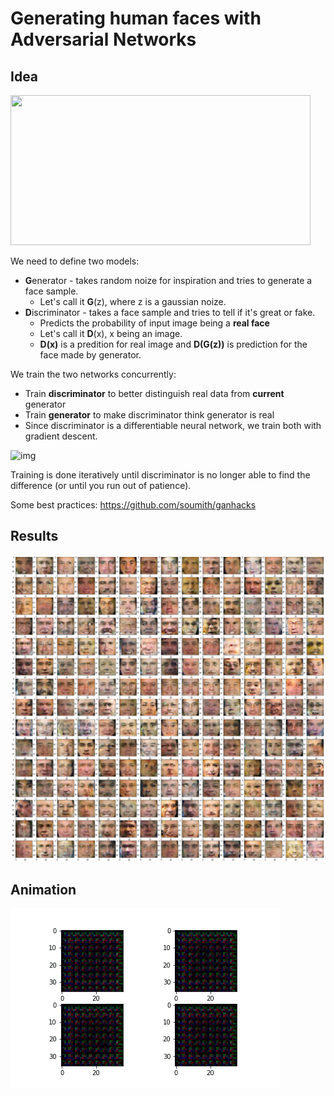 # Generating human faces with Adversarial Networks 


## Idea
<img src="https://raw.githubusercontent.com/torch/torch.github.io/master/blog/_posts/images/model.png" width=480px height=240px>

We need to define two models:
* **G**enerator - takes random noize for inspiration and tries to generate a face sample. 
  * Let's call it __G__(z), where z is a gaussian noize.
* **D**iscriminator - takes a face sample and tries to tell if it's great or fake. 
  * Predicts the probability of input image being a __real face__
  * Let's call it __D__(x), x being an image.
  * __D(x)__ is a predition for real image and __D(G(z))__ is prediction for the face made by generator.

We train the two networks concurrently:
* Train __discriminator__ to better distinguish real data from __current__ generator
* Train __generator__ to make discriminator think generator is real
* Since discriminator is a differentiable neural network, we train both with gradient descent.

![img](https://d18rbf1v22mj88.cloudfront.net/wp-content/uploads/sites/3/2018/03/29200233/GAN_en.png)

Training is done iteratively until discriminator is no longer able to find the difference (or until you run out of patience).

Some best practices: https://github.com/soumith/ganhacks


## Results
![img](./img/result.png)

## Animation
![img](./img/anim.gif)
